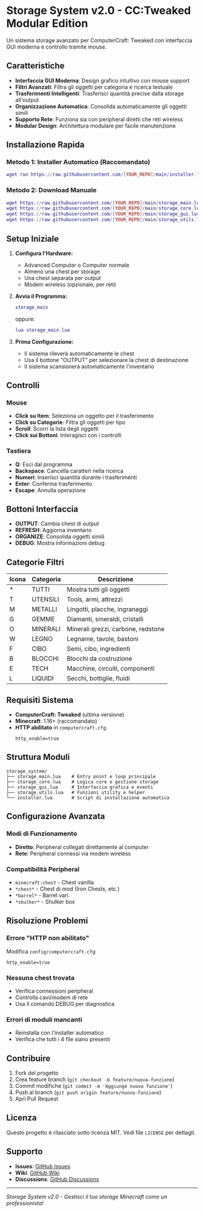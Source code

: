 # Storage System v2.0 - CC:Tweaked Modular Edition

Un sistema storage avanzato per ComputerCraft: Tweaked con interfaccia GUI moderna e controllo tramite mouse.

## Caratteristiche

- **Interfaccia GUI Moderna**: Design grafico intuitivo con mouse support
- **Filtri Avanzati**: Filtra gli oggetti per categoria e ricerca testuale
- **Trasferimenti Intelligenti**: Trasferisci quantità precise dalla storage all'output
- **Organizzazione Automatica**: Consolida automaticamente gli oggetti simili
- **Supporto Rete**: Funziona sia con peripheral diretti che reti wireless
- **Modular Design**: Architettura modulare per facile manutenzione

## Installazione Rapida

### Metodo 1: Installer Automatico (Raccomandato)
```lua
wget run https://raw.githubusercontent.com/[YOUR_REPO]/main/installer.lua
```

### Metodo 2: Download Manuale
```lua
wget https://raw.githubusercontent.com/[YOUR_REPO]/main/storage_main.lua
wget https://raw.githubusercontent.com/[YOUR_REPO]/main/storage_core.lua
wget https://raw.githubusercontent.com/[YOUR_REPO]/main/storage_gui.lua
wget https://raw.githubusercontent.com/[YOUR_REPO]/main/storage_utils.lua
```

## Setup Iniziale

1. **Configura l'Hardware:**
   - Advanced Computer o Computer normale
   - Almeno una chest per storage
   - Una chest separata per output
   - Modem wireless (opzionale, per reti)

2. **Avvia il Programma:**
   ```lua
   storage_main
   ```
   oppure:
   ```lua
   lua storage_main.lua
   ```

3. **Prima Configurazione:**
   - Il sistema rileverà automaticamente le chest
   - Usa il bottone "OUTPUT" per selezionare la chest di destinazione
   - Il sistema scansionerà automaticamente l'inventario

## Controlli

### Mouse
- **Click su Item**: Seleziona un oggetto per il trasferimento
- **Click su Categorie**: Filtra gli oggetti per tipo
- **Scroll**: Scorri la lista degli oggetti
- **Click sui Bottoni**: Interagisci con i controlli

### Tastiera
- **Q**: Esci dal programma
- **Backspace**: Cancella caratteri nella ricerca
- **Numeri**: Inserisci quantità durante i trasferimenti
- **Enter**: Conferma trasferimento
- **Escape**: Annulla operazione

## Bottoni Interfaccia

- **OUTPUT**: Cambia chest di output
- **REFRESH**: Aggiorna inventario
- **ORGANIZE**: Consolida oggetti simili
- **DEBUG**: Mostra informazioni debug

## Categorie Filtri

| Icona | Categoria | Descrizione |
|-------|-----------|-------------|
| * | TUTTI | Mostra tutti gli oggetti |
| T | UTENSILI | Tools, armi, attrezzi |
| M | METALLI | Lingotti, placche, ingranaggi |
| G | GEMME | Diamanti, smeraldi, cristalli |
| O | MINERALI | Minerali grezzi, carbone, redstone |
| W | LEGNO | Legname, tavole, bastoni |
| F | CIBO | Semi, cibo, ingredienti |
| B | BLOCCHI | Blocchi da costruzione |
| E | TECH | Macchine, circuiti, componenti |
| L | LIQUIDI | Secchi, bottiglie, fluidi |

## Requisiti Sistema

- **ComputerCraft: Tweaked** (ultima versione)
- **Minecraft**: 1.16+ (raccomandato)
- **HTTP abilitato** in `computercraft.cfg`:
  ```
  http_enable=true
  ```

## Struttura Moduli

```
storage_system/
├── storage_main.lua    # Entry point e loop principale
├── storage_core.lua    # Logica core e gestione storage  
├── storage_gui.lua     # Interfaccia grafica e eventi
├── storage_utils.lua   # Funzioni utility e helper
└── installer.lua       # Script di installazione automatica
```

## Configurazione Avanzata

### Modi di Funzionamento
- **Diretto**: Peripheral collegati direttamente al computer
- **Rete**: Peripheral connessi via modem wireless

### Compatibilità Peripheral
- `minecraft:chest` - Chest vanilla
- `*chest*` - Chest di mod (Iron Chests, etc.)
- `*barrel*` - Barrel vari
- `*shulker*` - Shulker box

## Risoluzione Problemi

### Errore "HTTP non abilitato"
Modifica `config/computercraft.cfg`:
```
http_enable=true
```

### Nessuna chest trovata
- Verifica connessioni peripheral
- Controlla cavi/modem di rete
- Usa il comando DEBUG per diagnostica

### Errori di moduli mancanti
- Reinstalla con l'installer automatico
- Verifica che tutti i 4 file siano presenti

## Contribuire

1. Fork del progetto
2. Crea feature branch (`git checkout -b feature/nuova-funzione`)
3. Commit modifiche (`git commit -m 'Aggiunge nuova funzione'`)
4. Push al branch (`git push origin feature/nuova-funzione`)
5. Apri Pull Request

## Licenza

Questo progetto è rilasciato sotto licenza MIT. Vedi file `LICENSE` per dettagli.

## Supporto

- **Issues**: [GitHub Issues](https://github.com/[YOUR_REPO]/issues)
- **Wiki**: [GitHub Wiki](https://github.com/[YOUR_REPO]/wiki)
- **Discussions**: [GitHub Discussions](https://github.com/[YOUR_REPO]/discussions)

---

*Storage System v2.0 - Gestisci il tuo storage Minecraft come un professionista!*